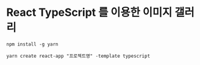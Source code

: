 # React TypeScript 를 이용한 이미지 갤러리 

`npm install -g yarn`

`yarn create react-app "프로젝트명" -template typescript`
